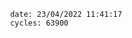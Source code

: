 

                date: 23/04/2022 11:41:17
                cycles: 63900

                         